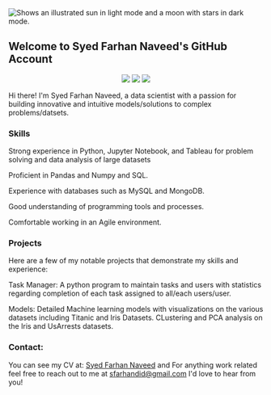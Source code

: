 <picture>
  <source media="(prefers-color-scheme: dark)" srcset="https://user-images.githubusercontent.com/25423296/163456776-7f95b81a-f1ed-45f7-b7ab-8fa810d529fa.png">
  <source media="(prefers-color-scheme: light)" srcset="https://user-images.githubusercontent.com/25423296/163456779-a8556205-d0a5-45e2-ac17-42d089e3c3f8.png">
  <img alt="Shows an illustrated sun in light mode and a moon with stars in dark mode." src="https://user-images.githubusercontent.com/25423296/163456779-a8556205-d0a5-45e2-ac17-42d089e3c3f8.png">
</picture>

## Welcome to Syed Farhan Naveed's GitHub Account
<p align="center">
  <img src="https://img.shields.io/badge/Languages-Python%2CMySQL-yellowgreen" />
  <img src="https://img.shields.io/badge/Database-Pandas%2CMongoDB-red" />
  <img src="https://img.shields.io/badge/Softwares-VsCode%2CGit%2CJupyter notebook%2CTableau-blue" />
</p>
Hi there! I'm Syed Farhan Naveed, a data scientist with a passion for building innovative and intuitive models/solutions to complex problems/datsets.

### **Skills**

Strong experience in Python, Jupyter Notebook, and Tableau for problem solving and data analysis of large datasets


Proficient in Pandas and Numpy and SQL.

Experience with databases such as MySQL and MongoDB.

Good understanding of programming tools and processes.

Comfortable working in an Agile environment.

### **Projects**
Here are a few of my notable projects that demonstrate my skills and experience:

Task Manager: A python program to maintain tasks and users with statistics regarding completion of each task assigned to all/each users/user.

Models: Detailed Machine learning models with visualizations on the various datasets including Titanic and Iris Datasets.
CLustering and PCA analysis on the Iris and UsArrests datasets.


### **Contact**:
You can see my CV at: [Syed Farhan Naveed](https://www.dropbox.com/scl/fi/0lmmhs091k9zr8pfpei4e/Syed_Farhan_Naveed_CV.docx?dl=0&rlkey=0y6o7eldani12y2rmhfg641bh) and For anything work related feel free to reach out to me at sfarhandid@gmail.com I'd love to hear from you!
